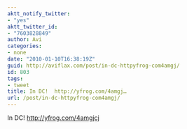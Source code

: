 ```yaml
---
aktt_notify_twitter:
- "yes"
aktt_twitter_id:
- "7603828849"
author: Avi
categories:
- none
date: "2010-01-10T16:38:19Z"
guid: http://aviflax.com/post/in-dc-httpyfrog-com4amgj/
id: 803
tags:
- tweet
title: In DC!  http://yfrog.com/4amgj…
url: /post/in-dc-httpyfrog-com4amgj/
---
```

In DC! <a href="http://yfrog.com/4amgjcj" rel="nofollow">http://yfrog.com/4amgjcj</a>